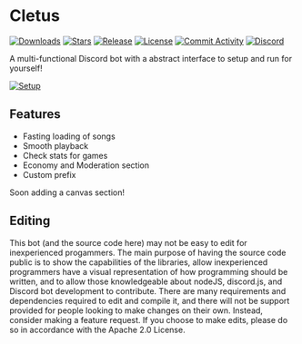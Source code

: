 # Cletus

[![Downloads](https://img.shields.io/github/downloads/572512230701006851/Cletus/total.svg)](https://github.com/572512230701006851/Cletus/releases/latest)
[![Stars](https://img.shields.io/github/stars/572512230701006851/Cletus.svg)](https://github.com/572512230701006851/Cletus/stargazers)
[![Release](https://img.shields.io/github/release/572512230701006851/Cletus.svg)](https://github.com/572512230701006851/Cletus/releases/latest)
[![License](https://img.shields.io/github/license/572512230701006851/Cletus.svg)](https://github.com/572512230701006851/Cletus/blob/master/LICENSE)
[![Commit Activity](https://camo.githubusercontent.com/33013c4e9590967f98f3097f98bcba795a805f5d/68747470733a2f2f696d672e736869656c64732e696f2f6769746875622f636f6d6d69742d61637469766974792f6d2f5370696465726a6f636b657930322f446973636f72642d426f74)](https://img.shields.io/github/commit-activity/m/Ziloka/Cletus)
[![Discord](https://discordapp.com/api/guilds/763830642579865660/widget.png)](https://discord.gg/TD8Z4Wc)<br>

A multi-functional Discord bot with a abstract interface to setup and run for yourself!

[![Setup](http://i.imgur.com/VvXYp5j.png)](https://www.google.com/)

Features
---

 * Fasting loading of songs
 * Smooth playback
 * Check stats for games
 * Economy and Moderation section
 * Custom prefix
 
 Soon adding a canvas section!

## Editing

This bot (and the source code here) may not be easy to edit for inexperienced progammers. The main purpose of having the source code public is to show the capabilities of the libraries, allow inexperienced programmers have a visual representation of how programming should be written, and to allow those knowledgeable about nodeJS, discord.js, and Discord bot development to contribute. There are many requirements and dependencies required to edit and compile it, and there will not be support provided for people looking to make changes on their own. Instead, consider making a feature request. If you choose to make edits, please do so in accordance with the Apache 2.0 License.